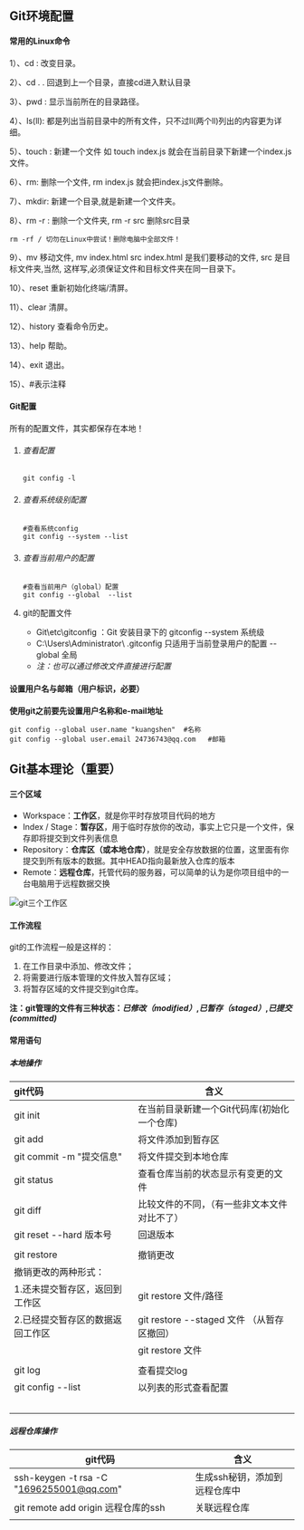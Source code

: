 ## Git环境配置

#### 常用的Linux命令

1）、cd : 改变目录。

2）、cd . . 回退到上一个目录，直接cd进入默认目录

3）、pwd : 显示当前所在的目录路径。

4）、ls(ll):  都是列出当前目录中的所有文件，只不过ll(两个ll)列出的内容更为详细。

5）、touch : 新建一个文件 如 touch index.js 就会在当前目录下新建一个index.js文件。

6）、rm:  删除一个文件, rm index.js 就会把index.js文件删除。

7）、mkdir:  新建一个目录,就是新建一个文件夹。

8）、rm -r :  删除一个文件夹, rm -r src 删除src目录

```
rm -rf / 切勿在Linux中尝试！删除电脑中全部文件！
```

9）、mv 移动文件, mv index.html src index.html 是我们要移动的文件, src 是目标文件夹,当然, 这样写,必须保证文件和目标文件夹在同一目录下。

10）、reset 重新初始化终端/清屏。

11）、clear 清屏。

12）、history 查看命令历史。

13）、help 帮助。

14）、exit 退出。

15）、#表示注释



#### Git配置

所有的配置文件，其实都保存在本地！

1. ###### 查看配置

   ```git
   git config -l
   ```

2. ###### 查看系统级别配置

   ```git
   #查看系统config
   git config --system --list
   ```

3. ###### 查看当前用户的配置

   ```git
   #查看当前用户（global）配置
   git config --global  --list
   ```

4. git的配置文件

   - Git\etc\gitconfig  ：Git 安装目录下的 gitconfig   --system 系统级
   - C:\Users\Administrator\ .gitconfig   只适用于当前登录用户的配置  --global 全局
   - *注：也可以通过修改文件直接进行配置*



#### 设置用户名与邮箱（用户标识，必要）

**使用git之前要先设置用户名称和e-mail地址**

```git
git config --global user.name "kuangshen"  #名称
git config --global user.email 24736743@qq.com   #邮箱
```



## Git基本理论（重要）

#### 三个区域

- Workspace：**工作区**，就是你平时存放项目代码的地方
- Index / Stage：**暂存区**，用于临时存放你的改动，事实上它只是一个文件，保存即将提交到文件列表信息
- Repository：**仓库区（或本地仓库）**，就是安全存放数据的位置，这里面有你提交到所有版本的数据。其中HEAD指向最新放入仓库的版本
- Remote：**远程仓库**，托管代码的服务器，可以简单的认为是你项目组中的一台电脑用于远程数据交换

![git三个工作区](E:\破烂\笔记\MyNote\资源\git三个工作区.PNG)

#### 工作流程

git的工作流程一般是这样的：

1. 在工作目录中添加、修改文件；
2. 将需要进行版本管理的文件放入暂存区域；
3. 将暂存区域的文件提交到git仓库。

**注：git管理的文件有三种状态：*已修改（modified）*,*已暂存（staged）*,*已提交(committed)***



#### 常用语句   

##### 本地操作 

| **git代码**                      | **含义**                                        |
| :------------------------------- | ----------------------------------------------- |
| git  init                        | 在当前目录新建一个Git代码库(初始化一个仓库)     |
| git  add  <filr>                 | 将文件添加到暂存区                              |
| git commit -m "提交信息"         | 将文件提交到本地仓库                            |
| git status                       | 查看仓库当前的状态显示有变更的文件              |
| git diff                         | 比较文件的不同，（有一些非文本文件对比不了）    |
| git reset  --hard  版本号        | 回退版本                                        |
|                                  |                                                 |
| git restore                      | 撤销更改                                        |
| 撤销更改的两种形式：             |                                                 |
| 1.还未提交暂存区，返回到工作区   | git restore 文件/路径                           |
| 2.已经提交暂存区的数据返回工作区 | git restore  --staged  文件    （从暂存区撤回） |
|                                  | git  restore  文件                              |
|                                  |                                                 |
| git log                          | 查看提交log                                     |
| git config --list                | 以列表的形式查看配置                            |
|                                  |                                                 |
|                                  |                                                 |
|                                  |                                                 |
|                                  |                                                 |
|                                  |                                                 |



##### 远程仓库操作

| **git代码**                              | **含义**                      |
| ---------------------------------------- | ----------------------------- |
| ssh-keygen -t rsa -C "1696255001@qq.com" | 生成ssh秘钥，添加到远程仓库中 |
| git remote add origin 远程仓库的ssh      | 关联远程仓库                  |
|                                          |                               |


